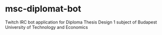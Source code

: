 # msc-diplomat-bot
Twitch IRC bot application for Diploma Thesis Design 1 subject of Budapest University of Technology and Economics
